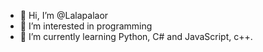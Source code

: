- 👋 Hi, I’m @Lalapalaor
- 👀 I’m interested in programming
- 🌱 I’m currently learning Python, C# and JavaScript, c++.

